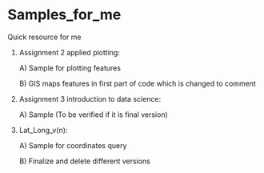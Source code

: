 # Samples_for_me
Quick resource for me

1) Assignment 2 applied plotting: 

    A) Sample for plotting features 
    
    B) GIS maps features in first part of code which is changed to comment

2) Assignment 3 introduction to data science:

    A) Sample (To be verified if it is final version)

3) Lat_Long_v(n):

    A) Sample for coordinates query
    
    B) Finalize and delete different versions
    
